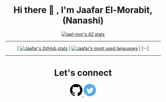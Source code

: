 <h1 align="center">Hi there 👋 , I'm Jaafar El-Morabit, (Nanashi)</h1>


<div align="center">
  
  [![jael-mor's 42 stats](https://badge.mediaplus.ma/binary/jael-mor)](https://github.com/oakoudad/badge42)

  ---
  
| [![Jaafar's GitHub stats](https://github-readme-stats.vercel.app/api?username=Nanashi101&count_private=true&show_icons=true&hide=issues&hide_border=true&theme=tokyonight)](https://github.com/Nanashi101?tab=repositories) | [![Jaafar's most used languages](https://github-readme-stats.vercel.app/api/top-langs/?username=Nanashi101&layout=compact&hide_border=true&theme=dracula)](https://github.com/Nanashi101?tab=repositories) |
|:-:|

  ---
  
  <h1 align="center">Let's connect</h1>
  
<p align="center">
<a href="https://github.com/ulfberht101">
 <img src="/images/github-.png" width="40" />
</a>
<a href="https://twitter.com/Ulfberht101">
 <img src="/images/twitter.png" width="40"/>
</a>
  </p>
